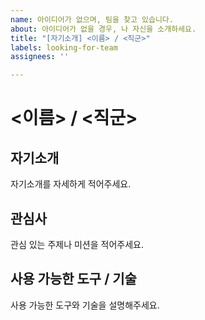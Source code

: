 ```yaml
---
name: 아이디어가 없으며, 팀을 찾고 있습니다.
about: 아이디어가 없을 경우, 나 자신을 소개하세요.
title: "[자기소개] <이름> / <직군>"
labels: looking-for-team
assignees: ''

---
```


# <이름> / <직군>

## 자기소개

자기소개를 자세하게 적어주세요.

## 관심사

관심 있는 주제나 미션을 적어주세요.

## 사용 가능한 도구 / 기술

사용 가능한 도구와 기술을 설명해주세요.
